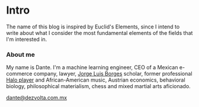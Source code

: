 # Intro
The name of this blog is inspired by Euclid's Elements, since I intend to write about what I consider the most fundamental elements of the fields that I'm interested in.

### About me
My name is Dante. I'm a machine learning engineer, CEO of a Mexican e-commerce company, lawyer, [Jorge Luis Borges](https://www.amazon.com/Oh-tiempo-tus-pirámides-ensayos-ebook/dp/B08K3QGZTM/) scholar, former professional [Halo player](https://halotracker.com/halo-infinite/profile/xbl/Magnustein/overview) and African-American music, Austrian economics, behavioral biology, philosophical materialism, chess and mixed martial arts aficionado.

dante@dezvolta.com.mx